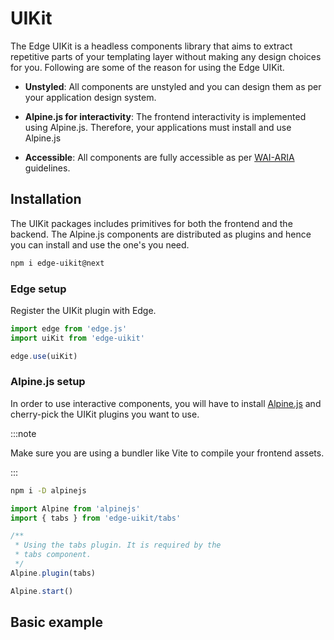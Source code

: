 # UIKit

The Edge UIKit is a headless components library that aims to extract repetitive parts of your templating layer without making any design choices for you. Following are some of the reason for using the Edge UIKit.

- **Unstyled**: All components are unstyled and you can design them as per your application design system.

- **Alpine.js for interactivity**: The frontend interactivity is implemented using Alpine.js. Therefore, your applications must install and use Alpine.js

- **Accessible**: All components are fully accessible as per [WAI-ARIA](https://www.w3.org/WAI/ARIA/apg/#aria_ex) guidelines.

## Installation
The UIKit packages includes primitives for both the frontend and the backend. The Alpine.js components are distributed as plugins and hence you can install and use the one's you need.

```sh
npm i edge-uikit@next
```

### Edge setup
Register the UIKit plugin with Edge.

```ts
import edge from 'edge.js'
import uiKit from 'edge-uikit'

edge.use(uiKit)
```

### Alpine.js setup
In order to use interactive components, you will have to install [Alpine.js](https://alpinejs.dev/) and cherry-pick the UIKit plugins you want to use.

:::note

Make sure you are using a bundler like Vite to compile your frontend assets.

:::

```sh
npm i -D alpinejs
```

```js
import Alpine from 'alpinejs'
import { tabs } from 'edge-uikit/tabs'

/**
 * Using the tabs plugin. It is required by the
 * tabs component.
 */
Alpine.plugin(tabs)

Alpine.start()
```

## Basic example

